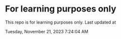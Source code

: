 # For learning purposes only
This repo is for learning purposes only.
Last updated at

Tuesday, November 21, 2023 7:24:04 AM

